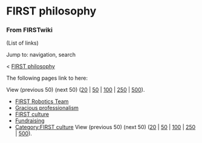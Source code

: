 # FIRST philosophy

### From FIRSTwiki

(List of links)

Jump to: navigation, search

&lt; [FIRST philosophy](/index.php?title=FIRST_philosophy&redirect=no "FIRST
philosophy" )  

The following pages link to here:

View (previous 50) (next 50)
([20](/index.php?title=Special:Whatlinkshere/FIRST_philosophy&limit=20&from=0
"Special:Whatlinkshere/FIRST philosophy" ) |
[50](/index.php?title=Special:Whatlinkshere/FIRST_philosophy&limit=50&from=0
"Special:Whatlinkshere/FIRST philosophy" ) |
[100](/index.php?title=Special:Whatlinkshere/FIRST_philosophy&limit=100&from=0
"Special:Whatlinkshere/FIRST philosophy" ) |
[250](/index.php?title=Special:Whatlinkshere/FIRST_philosophy&limit=250&from=0
"Special:Whatlinkshere/FIRST philosophy" ) |
[500](/index.php?title=Special:Whatlinkshere/FIRST_philosophy&limit=500&from=0
"Special:Whatlinkshere/FIRST philosophy" )).

  * [FIRST Robotics Team](/index.php/FIRST_Robotics_Team "FIRST Robotics Team" )
  * [Gracious professionalism](/index.php/Gracious_professionalism "Gracious professionalism" )
  * [FIRST culture](/index.php/FIRST_culture "FIRST culture" )
  * [Fundraising](/index.php/Fundraising "Fundraising" )
  * [Category:FIRST culture](/index.php/Category:FIRST_culture "Category:FIRST culture" )
View (previous 50) (next 50)
([20](/index.php?title=Special:Whatlinkshere/FIRST_philosophy&limit=20&from=0
"Special:Whatlinkshere/FIRST philosophy" ) |
[50](/index.php?title=Special:Whatlinkshere/FIRST_philosophy&limit=50&from=0
"Special:Whatlinkshere/FIRST philosophy" ) |
[100](/index.php?title=Special:Whatlinkshere/FIRST_philosophy&limit=100&from=0
"Special:Whatlinkshere/FIRST philosophy" ) |
[250](/index.php?title=Special:Whatlinkshere/FIRST_philosophy&limit=250&from=0
"Special:Whatlinkshere/FIRST philosophy" ) |
[500](/index.php?title=Special:Whatlinkshere/FIRST_philosophy&limit=500&from=0
"Special:Whatlinkshere/FIRST philosophy" )).


